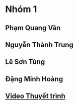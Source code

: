 #  Nhóm 1
## Phạm Quang Văn
## Nguyễn Thành Trung
## Lê Sơn Tùng
## Đặng Minh Hoàng


## [Video Thuyết trình ](https://drive.google.com/file/d/1DVk_ksQxL09c31jypyCMD1EJG0kt0M-E/view?fbclid=IwAR35Mg8E9Xw-1pXfMnAnqvCu-4ufcFQetIaIFngh-kaUkoLFfZMSqvZZyro)
